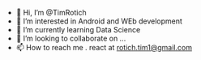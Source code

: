 - 👋 Hi, I’m @TimRotich
- 👀 I’m interested in Android and WEb development
- 🌱 I’m currently learning Data Science
- 💞️ I’m looking to collaborate on ...
- 📫 How to reach me . react at rotich.tim1@gmail.com

<!---
TimRotich/TimRotich is a ✨ special ✨ repository because its `README.md` (this file) appears on your GitHub profile.
You can click the Preview link to take a look at your changes.
--->
